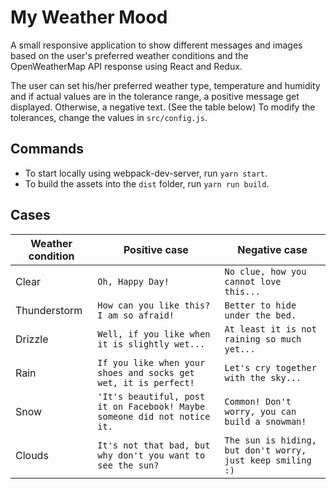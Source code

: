 # My Weather Mood
A small responsive application to show different messages and images based on the user's preferred weather conditions and the OpenWeatherMap API response using React and Redux.

The user can set his/her preferred weather type, temperature and humidity and if actual values are in the tolerance range, a positive message get displayed. Otherwise, a negative text. (See the table below)
To modify the tolerances, change the values in `src/config.js`.
## Commands
- To start locally using webpack-dev-server, run `yarn start`.
- To build the assets into the `dist` folder, run `yarn run build`.

## Cases
| Weather condition | Positive case                                                            | Negative case                                              |
| ----------------- | ------------------------------------------------------------------------ | ---------------------------------------------------------- |
| Clear             | `Oh, Happy Day!`                                                         | `No clue, how you cannot love this...`                     |
| Thunderstorm      | `How can you like this? I am so afraid!`                                 | `Better to hide under the bed.`                            |
| Drizzle           | `Well, if you like when it is slightly wet...`                           | `At least it is not raining so much yet...`                |
| Rain              | `If you like when your shoes and socks get wet, it is perfect!`          | `Let's cry together with the sky...`                       |
| Snow              | `'It's beautiful, post it on Facebook! Maybe someone did not notice it.` | `Common! Don't worry, you can build a snowman!`            |
| Clouds            | `It's not that bad, but why don't you want to see the sun?`              | `The sun is hiding, but don't worry, just keep smiling :)` |